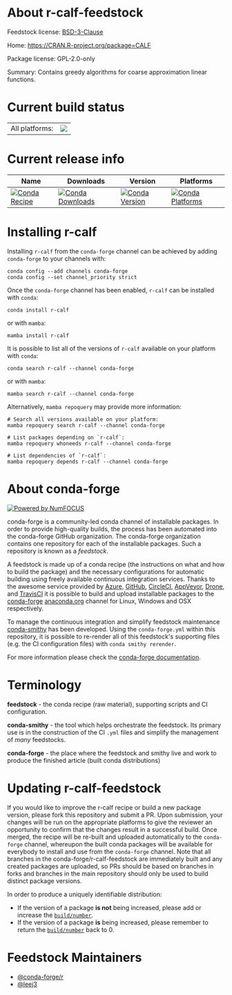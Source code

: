 About r-calf-feedstock
======================

Feedstock license: [BSD-3-Clause](https://github.com/conda-forge/r-calf-feedstock/blob/main/LICENSE.txt)

Home: https://CRAN.R-project.org/package=CALF

Package license: GPL-2.0-only

Summary: Contains greedy algorithms for coarse approximation linear functions.

Current build status
====================


<table><tr><td>All platforms:</td>
    <td>
      <a href="https://dev.azure.com/conda-forge/feedstock-builds/_build/latest?definitionId=18332&branchName=main">
        <img src="https://dev.azure.com/conda-forge/feedstock-builds/_apis/build/status/r-calf-feedstock?branchName=main">
      </a>
    </td>
  </tr>
</table>

Current release info
====================

| Name | Downloads | Version | Platforms |
| --- | --- | --- | --- |
| [![Conda Recipe](https://img.shields.io/badge/recipe-r--calf-green.svg)](https://anaconda.org/conda-forge/r-calf) | [![Conda Downloads](https://img.shields.io/conda/dn/conda-forge/r-calf.svg)](https://anaconda.org/conda-forge/r-calf) | [![Conda Version](https://img.shields.io/conda/vn/conda-forge/r-calf.svg)](https://anaconda.org/conda-forge/r-calf) | [![Conda Platforms](https://img.shields.io/conda/pn/conda-forge/r-calf.svg)](https://anaconda.org/conda-forge/r-calf) |

Installing r-calf
=================

Installing `r-calf` from the `conda-forge` channel can be achieved by adding `conda-forge` to your channels with:

```
conda config --add channels conda-forge
conda config --set channel_priority strict
```

Once the `conda-forge` channel has been enabled, `r-calf` can be installed with `conda`:

```
conda install r-calf
```

or with `mamba`:

```
mamba install r-calf
```

It is possible to list all of the versions of `r-calf` available on your platform with `conda`:

```
conda search r-calf --channel conda-forge
```

or with `mamba`:

```
mamba search r-calf --channel conda-forge
```

Alternatively, `mamba repoquery` may provide more information:

```
# Search all versions available on your platform:
mamba repoquery search r-calf --channel conda-forge

# List packages depending on `r-calf`:
mamba repoquery whoneeds r-calf --channel conda-forge

# List dependencies of `r-calf`:
mamba repoquery depends r-calf --channel conda-forge
```


About conda-forge
=================

[![Powered by
NumFOCUS](https://img.shields.io/badge/powered%20by-NumFOCUS-orange.svg?style=flat&colorA=E1523D&colorB=007D8A)](https://numfocus.org)

conda-forge is a community-led conda channel of installable packages.
In order to provide high-quality builds, the process has been automated into the
conda-forge GitHub organization. The conda-forge organization contains one repository
for each of the installable packages. Such a repository is known as a *feedstock*.

A feedstock is made up of a conda recipe (the instructions on what and how to build
the package) and the necessary configurations for automatic building using freely
available continuous integration services. Thanks to the awesome service provided by
[Azure](https://azure.microsoft.com/en-us/services/devops/), [GitHub](https://github.com/),
[CircleCI](https://circleci.com/), [AppVeyor](https://www.appveyor.com/),
[Drone](https://cloud.drone.io/welcome), and [TravisCI](https://travis-ci.com/)
it is possible to build and upload installable packages to the
[conda-forge](https://anaconda.org/conda-forge) [anaconda.org](https://anaconda.org/)
channel for Linux, Windows and OSX respectively.

To manage the continuous integration and simplify feedstock maintenance
[conda-smithy](https://github.com/conda-forge/conda-smithy) has been developed.
Using the ``conda-forge.yml`` within this repository, it is possible to re-render all of
this feedstock's supporting files (e.g. the CI configuration files) with ``conda smithy rerender``.

For more information please check the [conda-forge documentation](https://conda-forge.org/docs/).

Terminology
===========

**feedstock** - the conda recipe (raw material), supporting scripts and CI configuration.

**conda-smithy** - the tool which helps orchestrate the feedstock.
                   Its primary use is in the construction of the CI ``.yml`` files
                   and simplify the management of *many* feedstocks.

**conda-forge** - the place where the feedstock and smithy live and work to
                  produce the finished article (built conda distributions)


Updating r-calf-feedstock
=========================

If you would like to improve the r-calf recipe or build a new
package version, please fork this repository and submit a PR. Upon submission,
your changes will be run on the appropriate platforms to give the reviewer an
opportunity to confirm that the changes result in a successful build. Once
merged, the recipe will be re-built and uploaded automatically to the
`conda-forge` channel, whereupon the built conda packages will be available for
everybody to install and use from the `conda-forge` channel.
Note that all branches in the conda-forge/r-calf-feedstock are
immediately built and any created packages are uploaded, so PRs should be based
on branches in forks and branches in the main repository should only be used to
build distinct package versions.

In order to produce a uniquely identifiable distribution:
 * If the version of a package **is not** being increased, please add or increase
   the [``build/number``](https://docs.conda.io/projects/conda-build/en/latest/resources/define-metadata.html#build-number-and-string).
 * If the version of a package **is** being increased, please remember to return
   the [``build/number``](https://docs.conda.io/projects/conda-build/en/latest/resources/define-metadata.html#build-number-and-string)
   back to 0.

Feedstock Maintainers
=====================

* [@conda-forge/r](https://github.com/conda-forge/r/)
* [@leej3](https://github.com/leej3/)

